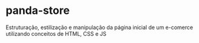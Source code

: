 # panda-store
 Estruturação, estilização e manipulação da página inicial de um e-comerce utilizando conceitos de HTML, CSS e JS
